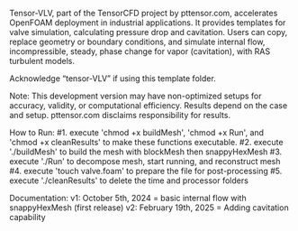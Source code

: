 Tensor-VLV, part of the TensorCFD project by pttensor.com, accelerates OpenFOAM deployment in industrial applications. It provides templates for valve simulation, calculating pressure drop and cavitation. Users can copy, replace geometry or boundary conditions, and simulate internal flow, incompressible, steady, phase change for vapor (cavitation), with RAS turbulent models.

Acknowledge “tensor-VLV” if using this template folder.

Note: This development version may have non-optimized setups for accuracy, validity, or computational efficiency. Results depend on the case and setup. pttensor.com disclaims responsibility for results.

How to Run:
#1. execute 'chmod +x buildMesh', 'chmod +x Run', and 'chmod +x cleanResults' to make these functions executable.
#2. execute './buildMesh' to build the mesh with blockMesh then snappyHexMesh
#3. execute './Run' to decompose mesh, start running, and reconstruct mesh
#4. execute 'touch valve.foam' to prepare the file for post-processing
#5. execute './cleanResults' to delete the time and processor folders

Documentation:
v1: October 5th, 2024 = basic internal flow with snappyHexMesh (first release)
v2: February 19th, 2025 = Adding cavitation capability

